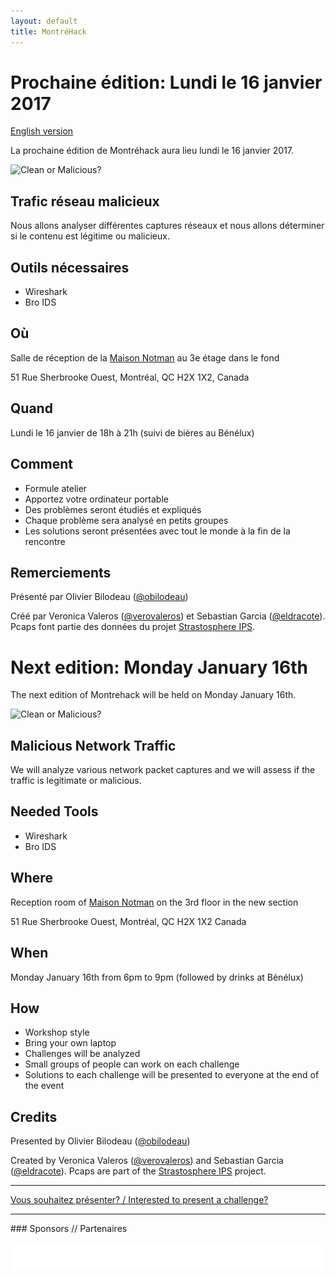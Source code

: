 ```yaml
---
layout: default
title: MontréHack
---
```


# Prochaine édition: Lundi le 16 janvier 2017
[English version](#english)

La prochaine édition de Montréhack aura lieu lundi le 16 janvier 2017.

![Clean or Malicious?](http://i.imgur.com/WVZohLS.png)

## Trafic réseau malicieux

Nous allons analyser différentes captures réseaux et nous allons déterminer
si le contenu est légitime ou malicieux.

## Outils nécessaires

* Wireshark
* Bro IDS

## Où

Salle de réception de la [Maison Notman](http://notman.org/) au 3e étage dans le fond

51 Rue Sherbrooke Ouest, Montréal, QC H2X 1X2, Canada

## Quand

Lundi le 16 janvier de 18h à 21h (suivi de bières au Bénélux)

## Comment

* Formule atelier
* Apportez votre ordinateur portable
* Des problèmes seront étudiés et expliqués
* Chaque problème sera analysé en petits groupes
* Les solutions seront présentées avec tout le monde à la fin de la rencontre

## Remerciements

Présenté par Olivier Bilodeau ([@obilodeau](https://twitter.com/obilodeau))

Créé par Veronica Valeros ([@verovaleros](https://twitter.com/verovaleros))
et Sebastian Garcia ([@eldracote](https://twitter.com/eldracote)).
Pcaps font partie des données du projet [Strastosphere IPS](https://stratosphereips.org/category/dataset.html).

<a id="english"></a>

# Next edition: Monday January 16th

The next edition of Montrehack will be held on Monday January 16th.

![Clean or Malicious?](http://i.imgur.com/WVZohLS.png)

## Malicious Network Traffic

We will analyze various network packet captures and we will assess if the
traffic is legitimate or malicious.

## Needed Tools

* Wireshark
* Bro IDS

## Where

Reception room of [Maison Notman](http://notman.org/) on the 3rd floor in the new section

51 Rue Sherbrooke Ouest, Montréal, QC H2X 1X2 Canada

## When

Monday January 16th from 6pm to 9pm (followed by drinks at Bénélux)

## How

* Workshop style
* Bring your own laptop
* Challenges will be analyzed
* Small groups of people can work on each challenge
* Solutions to each challenge will be presented to everyone at the end of the event

## Credits

Presented by Olivier Bilodeau ([@obilodeau](https://twitter.com/obilodeau))

Created by Veronica Valeros ([@verovaleros](https://twitter.com/verovaleros))
and Sebastian Garcia ([@eldracote](https://twitter.com/eldracote)).
Pcaps are part of the [Strastosphere IPS](https://stratosphereips.org/category/dataset.html) project.

<hr/>

[Vous souhaitez présenter? / Interested to present a challenge?](https://github.com/montrehack/montrehack.github.com/wiki/Present-at-Montrehack)

<hr/>
### Sponsors // Partenaires

[![Brasserie Benelux](/images/benelux.png)](http://brasseriebenelux.com/)
